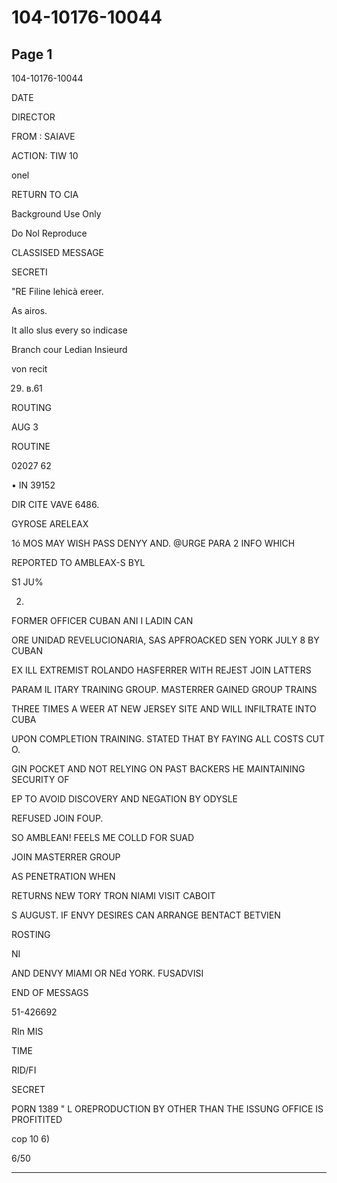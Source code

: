 # 104-10176-10044

## Page 1

104-10176-10044

DATE

DIRECTOR

FROM : SAIAVE

ACTION: TIW 10

onel

RETURN TO CIA

Background Use Only

Do Nol Reproduce

CLASSISED MESSAGE

SECRETI

"RE Filine lehicà ereer.

As airos.

It allo slus every so indicase

Branch cour Ledian Insieurd

von recit

29. в.61

ROUTING

AUG 3

ROUTINE

02027 62

• IN 39152

DIR CITE VAVE 6486.

GYROSE ARELEAX

1ó MOS MAY WISH PASS DENYY AND. @URGE PARA 2 INFO WHICH

REPORTED TO AMBLEAX-S BYL

S1 JU%

2.

FORMER OFFICER CUBAN ANI I LADIN CAN

ORE UNIDAD REVELUCIONARIA, SAS APFROACKED SEN YORK JULY 8 BY CUBAN

EX ILL EXTREMIST ROLANDO HASFERRER WITH REJEST JOIN LATTERS

PARAM IL ITARY TRAINING GROUP. MASTERRER GAINED GROUP TRAINS

THREE TIMES A WEER AT NEW JERSEY SITE AND WILL INFILTRATE INTO CUBA

UPON COMPLETION TRAINING. STATED THAT BY FAYING ALL COSTS CUT O.

GIN POCKET AND NOT RELYING ON PAST BACKERS HE MAINTAINING SECURITY OF

EP TO AVOID DISCOVERY AND NEGATION BY ODYSLE

REFUSED JOIN FOUP.

SO AMBLEAN! FEELS ME COLLD FOR SUAD

JOIN MASTERRER GROUP

AS PENETRATION WHEN

RETURNS NEW TORY TRON NIAMI VISIT CABOIT

S AUGUST. IF ENVY DESIRES CAN ARRANGE BENTACT BETVIEN

ROSTING

NI

AND DENVY MIAMI OR NEd YORK. FUSADVISI

END OF MESSAGS

51-426692

RIn MIS

TIME

RID/FI

SECRET

PORN 1389 " L OREPRODUCTION BY OTHER THAN THE ISSUNG OFFICE IS PROFITITED

сор 10 6)

6/50

---

